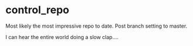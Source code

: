 # control_repo
Most likely the most impressive repo to date.
Post branch setting to master.

I can hear the entire world doing a slow clap....
